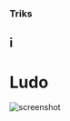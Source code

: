 ### Triks 
## i
# Ludo
![screenshot](https://user-images.githubusercontent.com/114263485/193214328-06af8035-3394-4f50-95db-93edccd7d5c2.jpg)
